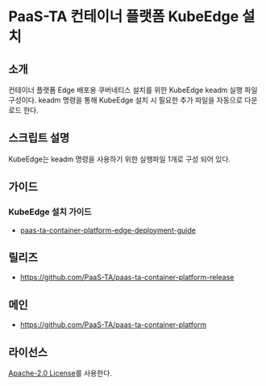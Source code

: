 # PaaS-TA 컨테이너 플랫폼 KubeEdge 설치 
## 소개

컨테이너 플랫폼 Edge 배포용 쿠버네티스 설치를 위한 KubeEdge keadm 실행 파일 구성이다. keadm 명령을 통해 KubeEdge 설치 시 필요한 추가 파일을 자동으로 다운로드 한다.

## 스크립트 설명 
KubeEdge는 keadm 명령을 사용하기 위한 실행파일 1개로 구성 되어 있다.

## 가이드	
### KubeEdge 설치 가이드	
- [paas-ta-container-platform-edge-deployment-guide](https://github.com/PaaS-TA/paas-ta-container-platform/blob/master/install-guide/edge/paas-ta-container-platform-edge-deployment-guide-v1.0.md)	

## 릴리즈	
- https://github.com/PaaS-TA/paas-ta-container-platform-release  

## 메인
- https://github.com/PaaS-TA/paas-ta-container-platform  

## 라이선스
[Apache-2.0 License](http://www.apache.org/licenses/LICENSE-2.0)를 사용한다.
